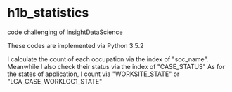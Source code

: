 # h1b_statistics
code challenging of InsightDataScience

These codes are implemented via Python 3.5.2


I calculate the count of each occupation via the index of "soc_name". 
Meanwhile I also check their status via the index of "CASE_STATUS"
As for the states of application, I count via "WORKSITE_STATE" or "LCA_CASE_WORKLOC1_STATE"
